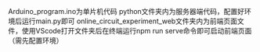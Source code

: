 Arduino_program.ino为单片机代码
python文件夹内为服务器端代码，配置好环境后运行main.py即可
online_circuit_experiment_web文件夹内为前端页面文件，使用VScode打开文件夹后在终端运行npm run serve命令即可启动前端页面（需先配置环境）
